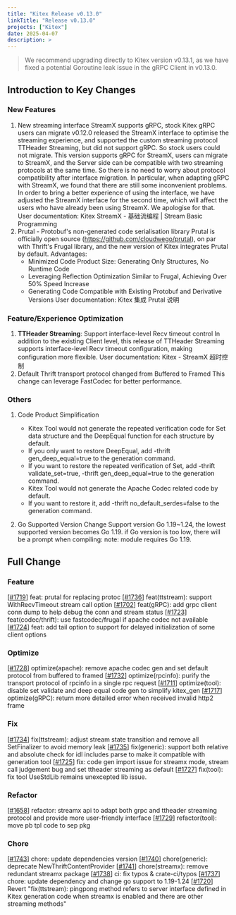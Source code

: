 ```yaml
---
title: "Kitex Release v0.13.0"
linkTitle: "Release v0.13.0"
projects: ["Kitex"]
date: 2025-04-07
description: >
---
```


> We recommend upgrading directly to Kitex version v0.13.1, as we have fixed a potential Goroutine leak issue in the gRPC Client in v0.13.0.

## **Introduction to Key Changes**

### **New Features**
1. New streaming interface StreamX supports gRPC, stock Kitex gRPC users can migrate
    v0.12.0 released the StreamX interface to optimise the streaming experience, and supported the custom streaming protocol TTHeader Streaming, but did not support gRPC. So stock users could not migrate.
    This version supports gRPC for StreamX, users can migrate to StreamX, and the Server side can be compatible with two streaming protocols at the same time. So there is no need to worry about protocol compatibility after interface migration.
    In particular, when adapting gRPC with StreamX, we found that there are still some inconvenient problems. In order to bring a better experience of using the interface, we have adjusted the StreamX interface for the second time, which will affect the users who have already been using StreamX. We apologise for that.
    User documentation: Kitex StreamX - 基础流编程 | Stream Basic Programming
2. Prutal - Protobuf's non-generated code serialisation library
    Prutal is officially open source (https://github.com/cloudwego/prutal), on par with Thrift's Frugal library, and the new version of Kitex integrates Prutal by default.
    Advantages:
    - Minimized Code Product Size: Generating Only Structures, No Runtime Code
    - Leveraging Reflection Optimization Similar to Frugal, Achieving Over 50% Speed Increase
    - Generating Code Compatible with Existing Protobuf and Derivative Versions
    User documentation: Kitex 集成 Prutal 说明

### **Feature/Experience Optimization**
1. **TTHeader Streaming**: Support interface-level Recv timeout control
    In addition to the existing Client level, this release of TTHeader Streaming supports interface-level Recv timeout configuration, making configuration more flexible.
    User documentation: Kitex - StreamX 超时控制
2. Default Thrift transport protocol changed from Buffered to Framed
    This change can leverage FastCodec for better performance.

### **Others**
1. Code Product Simplification
    - Kitex Tool would not generate the repeated verification code for Set data structure and the DeepEqual function for each structure by default.
     - If you only want to restore DeepEqual, add -thrift gen_deep_equal=true to the generation command.
     - If you want to restore the repeated verification of Set, add -thrift validate_set=true, -thrift gen_deep_equal=true to the generation command.
    - Kitex Tool would not generate the Apache Codec related code by default.
     - If you want to restore it, add -thrift no_default_serdes=false to the generation command.

2. Go Supported Version Change
    Support version Go 1.19~1.24, the lowest supported version becomes Go 1.19.
    if Go version is too low, there will be a prompt when compiling: note: module requires Go 1.19.

## **Full Change**
### Feature
[[#1719](https://github.com/cloudwego/kitex/pull/1719)] feat: prutal for replacing protoc
[[#1736](https://github.com/cloudwego/kitex/pull/1736)] feat(ttstream): support WithRecvTimeout stream call option
[[#1702](https://github.com/cloudwego/kitex/pull/1702)] feat(gRPC): add grpc client conn dump to help debug the conn and stream status
[[#1723](https://github.com/cloudwego/kitex/pull/1723)] feat(codec/thrift): use fastcodec/frugal if apache codec not available
[[#1724](https://github.com/cloudwego/kitex/pull/1724)] feat: add tail option to support for delayed initialization of some client options

### Optimize
[[#1728](https://github.com/cloudwego/kitex/pull/1728)] optimize(apache): remove apache codec gen and set default protocol from buffered to framed
[[#1732](https://github.com/cloudwego/kitex/pull/1732)] optimize(rpcinfo): purify the transport protocol of rpcinfo in a single rpc request
[[#1711](https://github.com/cloudwego/kitex/pull/1711)] optimize(tool): disable set validate and deep equal code gen to simplify kitex_gen
[[#1717](https://github.com/cloudwego/kitex/pull/1717)] optimize(gRPC): return more detailed error when received invalid http2 frame

### Fix
[[#1734](https://github.com/cloudwego/kitex/pull/1734)] fix(ttstream): adjust stream state transition and remove all SetFinalizer to avoid memory leak
[[#1735](https://github.com/cloudwego/kitex/pull/1735)] fix(generic): support both relative and absolute check for idl includes parse to make it compatible with generation tool
[[#1725](https://github.com/cloudwego/kitex/pull/1725)] fix: code gen import issue for streamx mode, stream call judgement bug and set ttheader streaming as default
[[#1727](https://github.com/cloudwego/kitex/pull/1727)] fix(tool): fix tool UseStdLib remains unexcepted lib issue.

### Refactor
[[#1658](https://github.com/cloudwego/kitex/pull/1658)] refactor: streamx api to adapt both grpc and ttheader streaming protocol and provide more user-friendly interface
[[#1729](https://github.com/cloudwego/kitex/pull/1729)] refactor(tool): move pb tpl code to sep pkg

### Chore
[[#1743](https://github.com/cloudwego/kitex/pull/1743)] chore: update dependencies version
[[#1740](https://github.com/cloudwego/kitex/pull/1740)] chore(generic): deprecate NewThriftContentProvider
[[#1741](https://github.com/cloudwego/kitex/pull/1741)] chore(streamx): remove redundant streamx package
[[#1738](https://github.com/cloudwego/kitex/pull/1738)] ci: fix typos & crate-ci/typos
[[#1737](https://github.com/cloudwego/kitex/pull/1737)] chore: update dependency and change go support to 1.19-1.24
[[#1720](https://github.com/cloudwego/kitex/pull/1720)] Revert "fix(ttstream): pingpong method refers to server interface defined in Kitex generation code when streamx is enabled and there are other streaming methods"
